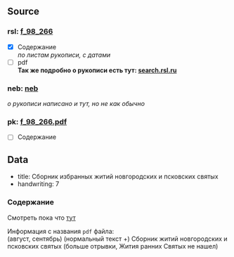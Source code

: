 ## Source

### rsl: [f_98_266][rsl]
- [x] Содержание  
  *по листам рукописи, с датами*
- [ ] pdf  
**Так же подробно о рукописи есть тут:  [search.rsl.ru](https://search.rsl.ru/ru/record/01007883951)**
### neb: [neb](https://rusneb.ru/catalog/000199_000009_007883951/)  
*о рукописи написано и тут, но не как обычно*
### pk: [f_98_266.pdf][pk]
- [ ] Содержание

## Data

* title: Сборник избранных житий новгородских и псковских святых
* handwriting: 7

### Содержание
Смотреть пока что [тут][lives_saints]


Информация с названия `pdf` файла:  
(август, сентябрь)
(нормальный текст +)
Сборник житий новгородских и псковских святых
(больше отрывки, Жития ранних Святых не нашел)




[rsl]: https://lib-fond.ru/lib-rgb/98/f-98-266/

[pk]: ../../../../../../pravoslavie/lives_saints/f_98_266.pdf


[lives_saints]: ../../../lives_saints/README.md